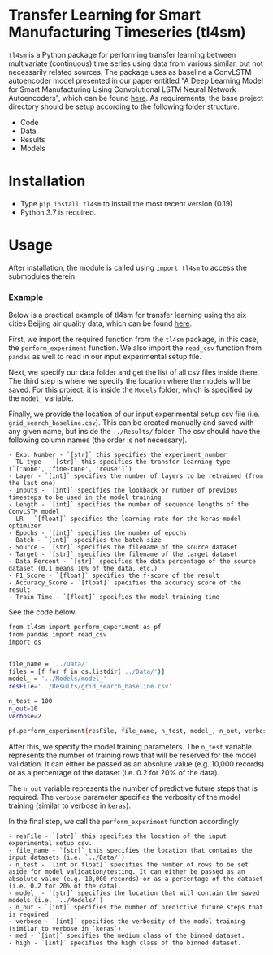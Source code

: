 # Transfer Learning for Smart Manufacturing Timeseries (tl4sm)


`tl4sm` is a Python package for performing transfer learning between multivariate (continuous) time series using data from various similar, but not necessarily related sources. The package uses as baseline a ConvLSTM autoencoder model presented in our paper entitled "A Deep Learning Model for Smart Manufacturing Using Convolutional LSTM Neural Network Autoencoders", which can be found [here](https://ieeexplore.ieee.org/iel7/9424/9106618/08967003.pdf). As requirements, the base project directory should be setup according to the following folder structure. 

  - Code
  - Data
  - Results
  - Models

# Installation

  - Type `pip install tl4sm` to install the most recent version (0.19)
  - Python 3.7 is required.
  
# Usage
After installation, the module is called using `import tl4sm` to access the submodules therein. 

### Example 

Below is a practical example of tl4sm for transfer learning using the six cities Beijing air quality data, which can be found [here](https://archive.ics.uci.edu/ml/datasets/Beijing+Multi-Site+Air-Quality+Data).

First, we import the required function from the `tl4sm` package, in this case, the `perform_experiment` function. We also import the `read_csv` function from `pandas` as well to read in our input experimental setup file. 

Next, we specify our data folder and get the list of all csv files inside there. The third step is where we specify the location where the models will be saved. For this project, it is inside the `Models` folder, which is specified by the `model_` variable. 

Finally, we provide the location of our input experimental setup csv file (i.e. `grid_search_baseline.csv`). This can be created manually and saved with any given name, but inside the `../Results/` folder. The csv should have the following column names (the order is not necessary). 


    - Exp. Number - `[str]` this specifies the experiment number
    - TL type - `[str]` this specifies the transfer learning type (`['None', 'fine-tune', 'reuse']`)
    - Layer - `[int]` specifies the number of layers to be retrained (from the last one)
    - Inputs - `[int]` specifies the lookback or number of previous timesteps to be used in the model training
    - Length - `[int]` specifies the number of sequence lengths of the ConvLSTM model
    - LR - `[float]` specifies the learning rate for the keras model optimizer
    - Epochs - `[int]` specifies the number of epochs
    - Batch - `[int]` specifies the batch size
    - Source - `[str]` specifies the filename of the source dataset
    - Target - `[str]` specifies the filename of the target dataset
    - Data Percent - `[str]` specifies the data percentage of the source dataset (0.1 means 10% of the data, etc.)
    - F1_Score - `[float]` specifies the f-score of the result
    - Accuracy_Score - `[float]` specifies the accuracy score of the result
    - Train Time - `[float]` specifies the model training time 
    
See the code below.


```sh
from tl4sm import perform_experiment as pf
from pandas import read_csv
import os


file_name = '../Data/'
files = [f for f in os.listdir('../Data/')]
model_ = '../Models/model_'
resFile='../Results/grid_search_baseline.csv'

n_test = 100
n_out=10
verbose=2

pf.perform_experiment(resFile, file_name, n_test, model_, n_out, verbose, med=40, high=100)
```

After this, we specify the model training parameters. The `n_test` variable represents the number of training rows that will be reserved for the model validation. It can either be passed as an absolute value (e.g. 10,000 records) or as a percentage of the dataset (i.e. 0.2 for 20% of the data).

The `n_out` variable represents the number of predictive future steps that is required. The `verbose` parameter specifies the verbosity of the model training (similar to verbose in `keras`).

In the final step, we call the `perform_experiment` function accordingly


    - resFile - `[str]` this specifies the location of the input experimental setup csv.
    - file_name - `[str]` this specifies the location that contains the input datasets (i.e. `../Data/`)
    - n_test - `[int or float]` specifies the number of rows to be set aside for model validation/testing. It can either be passed as an absolute value (e.g. 10,000 records) or as a percentage of the dataset (i.e. 0.2 for 20% of the data).    
    - model_ - `[str]` specifies the location that will contain the saved models (i.e. `../Models/`)
    - n_out - `[int]` specifies the number of predictive future steps that is required
    - verbose - `[int]` specifies the verbosity of the model training (similar to verbose in `keras`)
    - med - `[int]` specifies the medium class of the binned dataset.
    - high - `[int]` specifies the high class of the binned dataset.    
